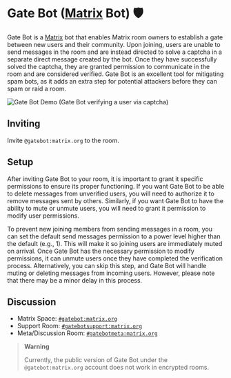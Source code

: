 # Gate Bot ([Matrix](https://matrix.org) Bot) 🛡

Gate Bot is a [Matrix](https://matrix.org) bot that enables Matrix room owners to establish a gate between new users and their community. Upon joining, users are unable to send messages in the room and are instead directed to solve a captcha in a separate direct message created by the bot. Once they have successfully solved the captcha, they are granted permission to communicate in the room and are considered verified. Gate Bot is an excellent tool for mitigating spam bots, as it adds an extra step for potential attackers before they can spam or raid a room.

![Gate Bot Demo (Gate Bot verifying a user via captcha)](https://i.imgur.com/omcxXGW.gif)

## Inviting 

Invite `@gatebot:matrix.org` to the room.

## Setup

After inviting Gate Bot to your room, it is important to grant it specific permissions to ensure its proper functioning. If you want Gate Bot to be able to delete messages from unverified users, you will need to authorize it to remove messages sent by others. Similarly, if you want Gate Bot to have the ability to mute or unmute users, you will need to grant it permission to modify user permissions.

To prevent new joining members from sending messages in a room, you can set the default send messages permission to a power level higher than the default (e.g., 1). This will make it so joining users are immediately muted on arrival. Once Gate Bot has the necessary permission to modify permissions, it can unmute users once they have completed the verification process. Alternatively, you can skip this step, and Gate Bot will handle muting or deleting messages from incoming users. However, please note that there may be a minor delay in this process.

## Discussion

- Matrix Space: [`#gatebot:matrix.org`](https://matrix.to/#/#gatebot:matrix.org)
- Support Room: [`#gatebotsupport:matrix.org`](https://matrix.to/#/#gatebotsupport:matrix.org)
- Meta/Discussion Room: [`#gatebotmeta:matrix.org`](https://matrix.to/#/#gatebotmeta:matrix.org)

> **Warning**
>
> Currently, the public version of Gate Bot under the `@gatebot:matrix.org` account does not work in encrypted rooms.